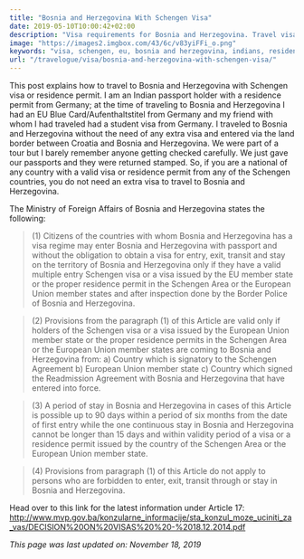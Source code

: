 ```yaml
---
title: "Bosnia and Herzegovina With Schengen Visa"
date: 2019-05-10T10:00:42+02:00
description: "Visa requirements for Bosnia and Herzegovina. Travel visa free to Bosnia and Herzegovina with a valid visa or residence permit from Schengen countries"
image: "https://images2.imgbox.com/43/6c/v83yiFFi_o.png"
keywords: "visa, schengen, eu, bosnia and herzegovina, indians, residence permit"
url: "/travelogue/visa/bosnia-and-herzegovina-with-schengen-visa/"
---
```


This post explains how to travel to Bosnia and Herzegovina with Schengen visa or residence permit. I am an Indian passport holder with a residence permit from Germany; at the time of traveling to Bosnia and Herzegovina I had an EU Blue Card/Aufenthaltstitel from Germany and my friend with whom I had traveled had a student visa from Germany. I traveled to Bosnia and Herzegovina without the need of any extra visa and entered via the land border between Croatia and Bosnia and Herzegovina. We were part of a tour but I barely remember anyone getting checked carefully. We just gave our passports and they were returned stamped. So, if you are a national of any country with a valid visa or residence permit from any of the Schengen countries, you do not need an extra visa to travel to Bosnia and Herzegovina.

The Ministry of Foreign Affairs of Bosnia and Herzegovina states the following:

> (1) Citizens of the countries with whom Bosnia and Herzegovina has a visa regime may enter Bosnia and Herzegovina with passport and without the obligation to obtain a visa for entry, exit, transit and stay on the territory of Bosnia and Herzegovina only if they have a valid multiple entry Schengen visa or a visa issued by the EU member state or the proper residence permit in the Schengen Area or the European Union member states and after inspection done by the Border Police of Bosnia and Herzegovina.

> (2) Provisions from the paragraph (1) of this Article are valid only if holders of the Schengen visa or a visa issued by the European Union member state or the proper residence permits in the Schengen Area or the European Union member states are coming to Bosnia and Herzegovina from:
a) Country which is signatory to the Schengen Agreement
b) European Union member state
c) Country which signed the Readmission Agreement with Bosnia and Herzegovina that have
entered into force.

> (3) A period of stay in Bosnia and Herzegovina in cases of this Article is possible up to 90 days within a period of six months from the date of first entry while the one continuous stay in Bosnia and Herzegovina cannot be longer than 15 days and within validity period of a visa or a residence permit issued by the country of the Schengen Area or the European Union member state.

> (4) Provisions from paragraph (1) of this Article do not apply to persons who are forbidden to enter, exit, transit through or stay in Bosnia and Herzegovina.

Head over to this link for the latest information under Article 17: http://www.mvp.gov.ba/konzularne_informacije/sta_konzul_moze_uciniti_za_vas/DECISION%20ON%20VISAS%20%20-%2018.12.2014.pdf

*This page was last updated on: November 18, 2019*